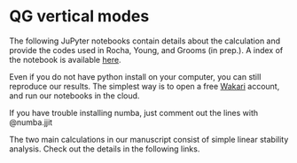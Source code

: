 # QG vertical modes
<p>The following JuPyter notebooks contain details about the calculation and provide the codes used in Rocha, Young, and Grooms (in prep.). A index of the notebook is available <a href="http://nbviewer.ipython.org/github/crocha700/qg_vertical_modes/blob/master/index.ipynb">here</a>.</p>

<p>Even if you do not have python install on your computer, you can still reproduce our results. The simplest way is to open a free <a href="https://wakari.io" target="_new">Wakari</a> account, and run our notebooks in the cloud.</p>

<p>If you have trouble installing numba, just comment out the lines with @numba.jjit</p>

<p>The two main calculations in our manuscript consist of simple linear stability analysis. Check out the details in the following links.</p>


